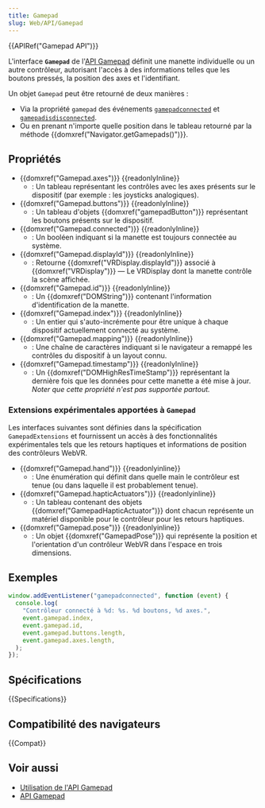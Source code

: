 ```yaml
---
title: Gamepad
slug: Web/API/Gamepad
---
```


{{APIRef("Gamepad API")}}

L'interface **`Gamepad`** de l'[API Gamepad](/fr/docs/Web/API/Gamepad_API) définit une manette individuelle ou un autre contrôleur, autorisant l'accès à des informations telles que les boutons pressés, la position des axes et l'identifiant.

Un objet `Gamepad` peut être retourné de deux manières :

- Via la propriété `gamepad` des événements [`gamepadconnected`](/fr/docs/Web/API/Window/gamepadconnected_event) et [`gamepadisdisconnected`](/fr/docs/Web/API/Window/gamepadisdisconnected_event).
- Ou en prenant n'importe quelle position dans le tableau retourné par la méthode {{domxref("Navigator.getGamepads()")}}.

## Propriétés

- {{domxref("Gamepad.axes")}} {{readonlyInline}}
  - : Un tableau représentant les contrôles avec les axes présents sur le dispositif (par exemple : les joysticks analogiques).
- {{domxref("Gamepad.buttons")}} {{readonlyInline}}
  - : Un tableau d'objets {{domxref("gamepadButton")}} représentant les boutons présents sur le dispositif.
- {{domxref("Gamepad.connected")}} {{readonlyInline}}
  - : Un booléen indiquant si la manette est toujours connectée au système.
- {{domxref("Gamepad.displayId")}} {{readonlyInline}}
  - : Retourne {{domxref("VRDisplay.displayId")}} associé à {{domxref("VRDisplay")}} — Le VRDisplay dont la manette contrôle la scène affichée.
- {{domxref("Gamepad.id")}} {{readonlyInline}}
  - : Un {{domxref("DOMString")}} contenant l'information d'identification de la manette.
- {{domxref("Gamepad.index")}} {{readonlyInline}}
  - : Un entier qui s'auto-incrémente pour être unique à chaque dispositif actuellement connecté au système.
- {{domxref("Gamepad.mapping")}} {{readonlyInline}}
  - : Une chaîne de caractères indiquant si le navigateur a remappé les contrôles du dispositif à un layout connu.
- {{domxref("Gamepad.timestamp")}} {{readonlyInline}}
  - : Un {{domxref("DOMHighResTimeStamp")}} représentant la dernière fois que les données pour cette manette a été mise à jour. _Noter que cette propriété n'est pas supportée partout._

### Extensions expérimentales apportées à `Gamepad`

Les interfaces suivantes sont définies dans la spécification `GamepadExtensions` et fournissent un accès à des fonctionnalités expérimentales tels que les retours haptiques et informations de position des contrôleurs WebVR.

- {{domxref("Gamepad.hand")}} {{readonlyinline}}
  - : Une énumération qui définit dans quelle main le contrôleur est tenue (ou dans laquelle il est probablement tenue).
- {{domxref("Gamepad.hapticActuators")}} {{readonlyinline}}
  - : Un tableau contenant des objets {{domxref("GamepadHapticActuator")}} dont chacun représente un matériel disponible pour le contrôleur pour les retours haptiques.
- {{domxref("Gamepad.pose")}} {{readonlyinline}}
  - : Un objet {{domxref("GamepadPose")}} qui représente la position et l'orientation d'un contrôleur WebVR dans l'espace en trois dimensions.

## Exemples

```js
window.addEventListener("gamepadconnected", function (event) {
  console.log(
    "Contrôleur connecté à %d: %s. %d boutons, %d axes.",
    event.gamepad.index,
    event.gamepad.id,
    event.gamepad.buttons.length,
    event.gamepad.axes.length,
  );
});
```

## Spécifications

{{Specifications}}

## Compatibilité des navigateurs

{{Compat}}

## Voir aussi

- [Utilisation de l'API Gamepad](/fr/docs/Web/API/Gamepad_API/Using_the_Gamepad_API)
- [API Gamepad](/fr/docs/Web/API/Gamepad_API)
